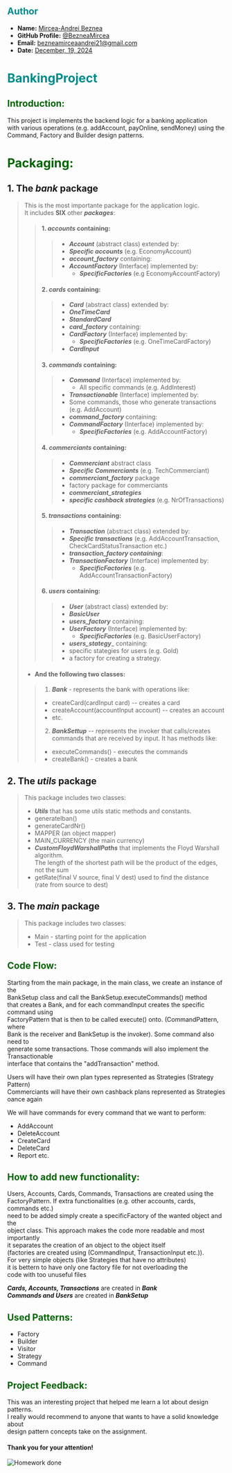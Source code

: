 ## <span style="color: darkcyan;">Author</span>

- **Name:** [Mircea-Andrei Beznea](https://www.instagram.com/mircea.wpp/)
- **GitHub Profile:** [@BezneaMircea](https://github.com/BezneaMircea)
- **Email:** [bezneamirceaandrei21@gmail.com]()
- **Date:** [December, 19, 2024]()

# <span style="color: darkcyan;">BankingProject</span>



## <span style="color: darkgreen;">Introduction:</span>

This project is implements the backend logic for a banking application  
with various operations (e.g. addAccount, payOnline, sendMoney) using the  
Command, Factory and Builder design patterns.

# <span style="color: darkgreen;">Packaging:</span>
## 1. The _**bank**_ package
>This is the most importante package for the application logic.  
> It includes **SIX** other _**packages**_:  
>>#### 1. _*accounts*_ containing:
>>> - _**Account**_ (abstract class) extended by:
>>>  - _**Specific accounts**_ (e.g. EconomyAccount)
>>> - _**account_factory**_ containing:  
>>>  - _**AccountFactory**_ (Interface) implemented by:
>>>    - _**SpecificFactories**_ (e.g EconomyAccountFactory)
>>>
>>#### 2. _*cards*_ containing:
>>> - _**Card**_ (abstract class) extended by:
  >>>  - _**OneTimeCard**_
  >>>  - _**StandardCard**_
>>> - _**card_factory**_ containing:
>>>  - _**CardFactory**_ (Interface) implemented by:
>>>    - _**SpecificFactories**_ (e.g. OneTimeCardFactory)
>>> - _**CardInput**_ 
>>#### 3. _*commands*_ containing:
>>> - _**Command**_ (Interface) implemented by:
>>>   - All specific commands (e.g. AddInterest)
>>> - _**Transactionable**_ (Interface) implemented by:
>>>  - Some commands, those who generate transactions (e.g. AddAccount)
>>> - _**command_factory**_ containing:
>>>  - _**CommandFactory**_ (Interface) implemented by:
>>>    - _**SpecificFactories**_ (e.g. AddAccountFactory)
>>#### 4. _*commerciants*_ containing:
>>> - _**Commerciant**_ abstract class
>>>  - _**Specific Commerciants**_ (e.g. TechCommerciant)
>>> - _**commerciant_factory**_ package
>>>  - factory package for commerciants
>>> - _**commerciant_strategies**_
>>>  - _**specific cashback strategies**_ (e.g. NrOfTransactions)
>>#### 5. _*transactions*_ containing:
>>> - _**Transaction**_ (abstract class) extended by: 
>>>  - _**Specific transactions**_ (e.g. AddAccountTransaction, CheckCardStatusTransaction etc.)
>>> - _**transaction_factory containing**_:
>>>  - _**TransactionFactory**_ (Interface) implemented by:
>>>    - _**SpecificFactories**_ (e.g. AddAccountTransactionFactory)
>>#### 6. _*users*_ containing:
>>> - _**User**_ (abstract class) extended by:
>>>  - _**BasicUser**_
>>> - _**users_factory**_ containing:
>>>  - _**UserFactory**_ (Interface) implemented by:
>>>    - _**SpecificFactories**_ (e.g. BasicUserFactory)  
>>> - _**users_stategy**__ containing:
>>>  - specific stategies for users (e.g. Gold)
>>>  - a factory for creating a strategy.
> - #### And the following **two** classes:
>> 1. _**Bank**_ - represents the bank with operations like:
>> -  createCard(cardInput card) -- creates a card  
>> - createAccount(accountInput account) -- creates an account  
>> - etc.  
>> 2. _**BankSettup**_ -- represents the invoker that calls/creates commands
>>                   that are received by input. It has methods like:
>> - executeCommands() - executes the commands
>> - createBank() - creates a bank


## 2. The _*utils*_ package
> This package includes two classes:
> - _**Utils**_ that has some utils static methods and constants.  
>  - generateIban()
>  - generateCardNr()
>  - MAPPER (an object mapper)
>  - MAIN_CURRENCY (the main currency)
> - _**CustomFloydWarshallPaths**_ that implements the Floyd Warshall algorithm.  
> The length of the shortest path will be the product of the edges, not the sum
>  - getRate(final V source, final V dest) used to find the distance  
>  (rate from source to dest)

## 3. The _*main*_ package
> This package includes two classes:
> - Main - starting point for the application
> - Test - class used for testing


## <span style="color: darkgreen;">Code Flow:</span>
Starting from the main package, in the main class, we create an instance of the  
BankSetup class and call the BankSetup.executeCommands() method  
that creates a Bank, and for each commandInput creates the specific command using   
FactoryPattern that is then to be called execute() onto. (CommandPattern, where   
Bank is the receiver and BankSetup is the invoker). Some command also need to  
generate some transactions. Those commands will also implement the Transactionable  
interface that contains the "addTransaction" method.

Users will have their own plan types represented as Strategies (Strategy Pattern)  
Commerciants will have their own cashback plans represented as Strategies oance again  


We will have commands for every command that we want to perform:  
- AddAccount
- DeleteAccount
- CreateCard
- DeleteCard
- Report etc.




## <span style="color: darkgreen;">How to add new functionality:</span>
Users, Accounts, Cards, Commands, Transactions are created using the  
FactoryPattern. If extra functionalities (e.g. other accounts, cards, commands etc.)  
need to be added simply create a specificFactory of the wanted object and the  
object class. This approach makes the code more readable and most importantly  
it separates the creation of an object to the object itself  
(factories are created using (CommandInput, TransactionInput etc.)).  
For very simple objects (like Strategies that have no attributes)  
it is bettern to have only one factory file for not overloading the  
code with too unuseful files


_**Cards, Accounts, Transactions**_ are created in _**Bank**_   
_**Commands and Users**_ are created in _**BankSetup**_


## <span style="color: darkgreen;">Used Patterns:</span>
- Factory
- Builder
- Visitor
- Strategy
- Command

## <span style="color: darkgreen;">Project Feedback:</span>

This was an interesting project that helped me learn a lot about design patterns.  
I really would recommend to anyone that wants to have a solid knowledge about  
design pattern concepts take on the assignment.

#### Thank you for your attention!

![Homework done](https://media.tenor.com/9qooEZ2uscQAAAAM/sleepy-tom-and-jerry.gif)